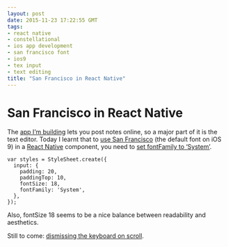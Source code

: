 ```yaml
---
layout: post
date: 2015-11-23 17:22:55 GMT
tags:
- react native
- constellational
- ios app development
- san francisco font
- ios9
- tex input
- text editing
title: "San Francisco in React Native"
---
```

# San Francisco in React Native

The [app I’m building](http://github.com/constellational) lets you post notes online, so a major part of it is the text editor. Today I learnt that to [use San Francisco](https://github.com/facebook/react-native/issues/1611) (the default font on iOS 9) in a [React Native](http://facebook.github.io/react-native/) component, you need to [set fontFamily to ‘System’](https://github.com/constellational/iOS/issues/48).

    var styles = StyleSheet.create({
      input: {
        padding: 20,
        paddingTop: 10,
        fontSize: 18,
        fontFamily: 'System',
      },
    });
    
Also, fontSize 18 seems to be a nice balance between readability and aesthetics.

Still to come: [dismissing the keyboard on scroll](https://github.com/constellational/iOS/issues/47).